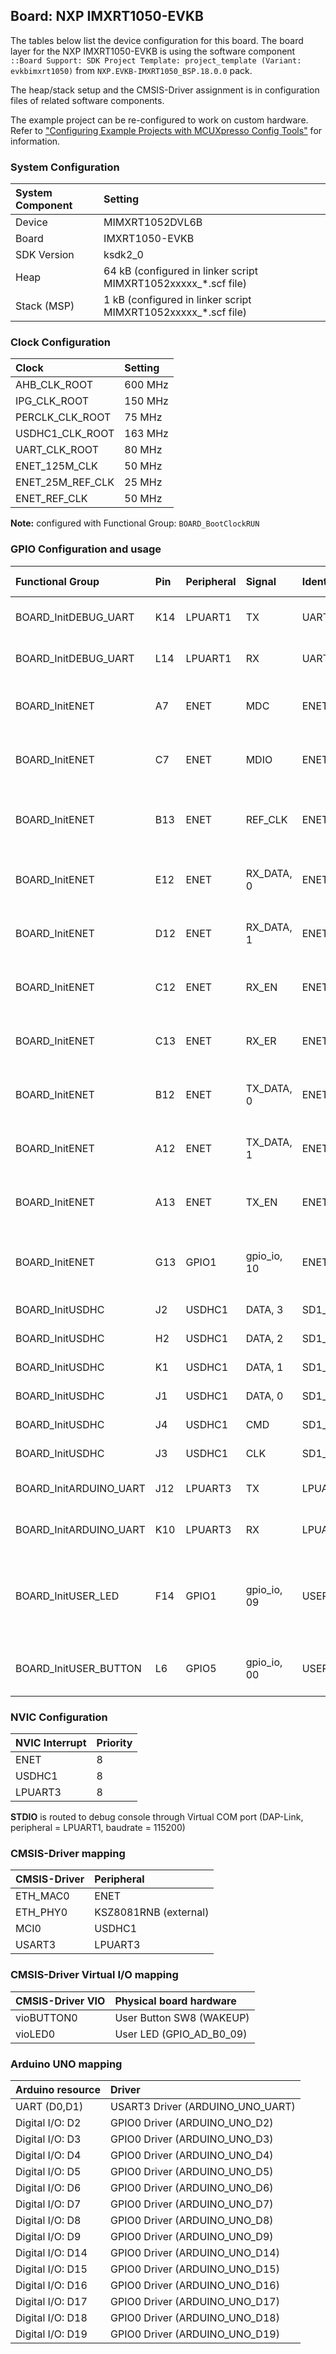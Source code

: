 Board: NXP IMXRT1050-EVKB
-------------------------

The tables below list the device configuration for this board. The board layer for the NXP IMXRT1050-EVKB is using the software component `::Board Support: SDK Project Template: project_template (Variant: evkbimxrt1050)` from `NXP.EVKB-IMXRT1050_BSP.18.0.0` pack.

The heap/stack setup and the CMSIS-Driver assignment is in configuration files of related software components.

The example project can be re-configured to work on custom hardware. Refer to ["Configuring Example Projects with MCUXpresso Config Tools"](https://github.com/MDK-Packs/Documentation/tree/master/Using_MCUXpresso) for information.

### System Configuration

| System Component        | Setting
|:------------------------|:----------------------------------------
| Device                  | MIMXRT1052DVL6B
| Board                   | IMXRT1050-EVKB
| SDK Version             | ksdk2_0
| Heap                    | 64 kB (configured in linker script MIMXRT1052xxxxx_*.scf file)
| Stack (MSP)             |  1 kB (configured in linker script MIMXRT1052xxxxx_*.scf file)

### Clock Configuration

| Clock                   | Setting
|:------------------------|:----------------------------------------
| AHB_CLK_ROOT            | 600 MHz
| IPG_CLK_ROOT            | 150 MHz
| PERCLK_CLK_ROOT         |  75 MHz
| USDHC1_CLK_ROOT         | 163 MHz
| UART_CLK_ROOT           |  80 MHz
| ENET_125M_CLK           |  50 MHz
| ENET_25M_REF_CLK        |  25 MHz
| ENET_REF_CLK            |  50 MHz

**Note:** configured with Functional Group: `BOARD_BootClockRUN`

### GPIO Configuration and usage

| Functional Group       | Pin | Peripheral | Signal      | Identifier  | Pin Settings                                        | Usage
|:-----------------------|:----|:-----------|:------------|:------------|:----------------------------------------------------|:-----
| BOARD_InitDEBUG_UART   | K14 | LPUART1    | TX          | UART1_TXD   | default                                             | UART1 TX for debug console (GPIO_AD_B0_12)
| BOARD_InitDEBUG_UART   | L14 | LPUART1    | RX          | UART1_RXD   | default                                             | UART1 RX for debug console (GPIO_AD_B0_13)
| BOARD_InitENET         | A7  | ENET       | MDC         | ENET_MDC    | default                                             | Ethernet KSZ8081RNB pin MDC (GPIO_EMC_40)
| BOARD_InitENET         | C7  | ENET       | MDIO        | ENET_MDIO   | default                                             | Ethernet KSZ8081RNB pin MDIO (GPIO_EMC_41)
| BOARD_InitENET         | B13 | ENET       | REF_CLK     | ENET_TX_CLK | Direction Output, Software Input On Enabled         | Ethernet KSZ8081RNB pin XI (GPIO_B1_10)
| BOARD_InitENET         | E12 | ENET       | RX_DATA, 0  | ENET_RXD0   | default                                             | Ethernet KSZ8081RNB pin RXD0 (GPIO_B1_04)
| BOARD_InitENET         | D12 | ENET       | RX_DATA, 1  | ENET_RXD1   | default                                             | Ethernet KSZ8081RNB pin RXD1 (GPIO_B1_05)
| BOARD_InitENET         | C12 | ENET       | RX_EN       | ENET_CRS_DV | default                                             | Ethernet KSZ8081RNB pin CRS_DV (GPIO_B1_06)
| BOARD_InitENET         | C13 | ENET       | RX_ER       | ENET_RXER   | default                                             | Ethernet KSZ8081RNB pin RXER (GPIO_B1_11)
| BOARD_InitENET         | B12 | ENET       | TX_DATA, 0  | ENET_TXD0   | default                                             | Ethernet KSZ8081RNB pin TXD0 (GPIO_B1_07)
| BOARD_InitENET         | A12 | ENET       | TX_DATA, 1  | ENET_TXD1   | default                                             | Ethernet KSZ8081RNB pin TXD1 (GPIO_B1_08)
| BOARD_InitENET         | A13 | ENET       | TX_EN       | ENET_TXEN   | default                                             | Ethernet KSZ8081RNB pin TXEN (GPIO_B1_09)
| BOARD_InitENET         | G13 | GPIO1      | gpio_io, 10 | ENET_INT    | Direction Output, GPIO initial state 1              | Ethernet KSZ8081RNB pin INTRP (GPIO_AD_B0_10)
| BOARD_InitUSDHC        | J2  | USDHC1     | DATA, 3     | SD1_D3      | default                                             | SD Card pin D3 (GPIO_SD_B0_05)
| BOARD_InitUSDHC        | H2  | USDHC1     | DATA, 2     | SD1_D2      | default                                             | SD Card pin D2 (GPIO_SD_B0_04)
| BOARD_InitUSDHC        | K1  | USDHC1     | DATA, 1     | SD1_D1      | default                                             | SD Card pin D1 (GPIO_SD_B0_03)
| BOARD_InitUSDHC        | J1  | USDHC1     | DATA, 0     | SD1_D0      | default                                             | SD Card pin D0 (GPIO_SD_B0_02)
| BOARD_InitUSDHC        | J4  | USDHC1     | CMD         | SD1_CMD     | default                                             | SD Card pin CMD (GPIO_SD_B0_00)
| BOARD_InitUSDHC        | J3  | USDHC1     | CLK         | SD1_CLK     | default                                             | SD Card pin CLK (GPIO_SD_B0_01)
| BOARD_InitARDUINO_UART | J12 | LPUART3    | TX          | LPUART3_TX  | default                                             | Arduino UNO R3 pin D1 (GPIO_AD_B1_06)
| BOARD_InitARDUINO_UART | K10 | LPUART3    | RX          | LPUART3_RX  | default                                             | Arduino UNO R3 pin D0 (GPIO_AD_B1_07)
| BOARD_InitUSER_LED     | F14 | GPIO1      | gpio_io, 09 | USER_LED    | Direction Output, GPIO initial state 1, mode PullUp | User LED (GPIO_AD_B0_09)
| BOARD_InitUSER_BUTTON  | L6  | GPIO5      | gpio_io, 00 | USER_BUTTON | Direction Input, mode PullUp                        | User Button SW8 (WAKEUP)

### NVIC Configuration

| NVIC Interrupt      | Priority
|:--------------------|:--------
| ENET                | 8
| USDHC1              | 8
| LPUART3             | 8

**STDIO** is routed to debug console through Virtual COM port (DAP-Link, peripheral = LPUART1, baudrate = 115200)

### CMSIS-Driver mapping

| CMSIS-Driver | Peripheral
|:-------------|:----------
| ETH_MAC0     | ENET
| ETH_PHY0     | KSZ8081RNB (external)
| MCI0         | USDHC1
| USART3       | LPUART3

### CMSIS-Driver Virtual I/O mapping

| CMSIS-Driver VIO  | Physical board hardware
|:------------------|:-----------------------
| vioBUTTON0        | User Button SW8 (WAKEUP)
| vioLED0           | User LED (GPIO_AD_B0_09)

### Arduino UNO mapping

| Arduino resource  | Driver
|:------------------|:-------------------------------
| UART (D0,D1)      | USART3 Driver (ARDUINO_UNO_UART)
| Digital I/O: D2   | GPIO0 Driver (ARDUINO_UNO_D2)
| Digital I/O: D3   | GPIO0 Driver (ARDUINO_UNO_D3)
| Digital I/O: D4   | GPIO0 Driver (ARDUINO_UNO_D4)
| Digital I/O: D5   | GPIO0 Driver (ARDUINO_UNO_D5)
| Digital I/O: D6   | GPIO0 Driver (ARDUINO_UNO_D6)
| Digital I/O: D7   | GPIO0 Driver (ARDUINO_UNO_D7)
| Digital I/O: D8   | GPIO0 Driver (ARDUINO_UNO_D8)
| Digital I/O: D9   | GPIO0 Driver (ARDUINO_UNO_D9)
| Digital I/O: D14  | GPIO0 Driver (ARDUINO_UNO_D14)
| Digital I/O: D15  | GPIO0 Driver (ARDUINO_UNO_D15)
| Digital I/O: D16  | GPIO0 Driver (ARDUINO_UNO_D16)
| Digital I/O: D17  | GPIO0 Driver (ARDUINO_UNO_D17)
| Digital I/O: D18  | GPIO0 Driver (ARDUINO_UNO_D18)
| Digital I/O: D19  | GPIO0 Driver (ARDUINO_UNO_D19)
